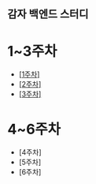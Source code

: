 감자 백엔드 스터디
--------
1~3주차
=======
* [[1주차]](https://github.com/john020202/CRUD/wiki/%EA%B0%90%EC%9E%90-%EB%B0%B1%EC%97%94%EB%93%9C-1%EC%A3%BC%EC%B0%A8)
* [[2주차]](https://github.com/SeungJunS0ng/GAMJA_Back-End_STUDY/wiki/%EA%B0%90%EC%9E%90-%EB%B0%B1%EC%97%94%EB%93%9C-2%EC%A3%BC%EC%B0%A8)
* [[3주차]](https://github.com/SeungJunS0ng/GAMJA_Back-End_STUDY/wiki/%EA%B0%90%EC%9E%90-%EB%B0%B1%EC%97%94%EB%93%9C-3%EC%A3%BC%EC%B0%A8)


4~6주차
=======
* [4주차]
* [5주차]
* [6주차]
